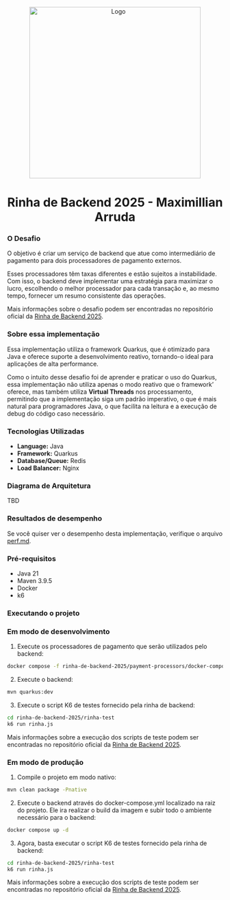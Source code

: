 <p align="center">
    <img src="https://quarkus.io/assets/images/brand/quarkus_logo_vertical_450px_default.png" alt="Logo" width="400"/>
</p>

<h1 align="center">Rinha de Backend 2025 - Maximillian Arruda</h1>

<div align="center">

[//]: # (  <img src="https://img.shields.io/badge/java-21-blue" alt="Java version" />)

<!-- Docker Builds -->

[//]: # (  <a href="https://github.com/josimar-silva/rinha-de-backend-2025/actions/workflows/docker.yaml">)
[//]: # (    <img src="https://github.com/josimar-silva/rinha-de-backend-2025/actions/workflows/docker.yaml/badge.svg" alt="docker builds" />)
[//]: # (  </a>)

  <!-- ci -->

[//]: # (  <a href="https://github.com/josimar-silva/rinha-de-backend-2025/actions/workflows/ci.yaml">)
[//]: # (    <img src="https://github.com/josimar-silva/rinha-de-backend-2025/actions/workflows/ci.yaml/badge.svg" alt="ci" />)
[//]: # (  </a>)

<!-- cd -->

[//]: # (  <a href="https://github.com/josimar-silva/rinha-de-backend-2025/actions/workflows/cd.yaml">)
[//]: # (    <img src="https://github.com/josimar-silva/rinha-de-backend-2025/actions/workflows/cd.yaml/badge.svg" alt="cd" />)
[//]: # (  </a>)

</div>


### O Desafio

O objetivo é criar um serviço de backend que atue como intermediário de pagamento para dois processadores de pagamento externos.

Esses processadores têm taxas diferentes e estão sujeitos a instabilidade. Com isso, o backend deve implementar uma estratégia para maximizar o lucro, escolhendo o melhor processador para cada transação e, ao mesmo tempo, fornecer um resumo consistente das operações.

Mais informações sobre o desafio podem ser encontradas no repositório oficial da [Rinha de Backend 2025](https://github.com/zanfranceschi/rinha-de-backend-2025).

### Sobre essa implementação

Essa implementação utiliza o framework Quarkus, que é otimizado para Java e oferece suporte a desenvolvimento reativo, tornando-o ideal para aplicações de alta performance. 

Como o intuito desse desafio foi de aprender e praticar o uso do Quarkus, essa implementação não utiliza apenas o modo reativo que o framework’ oferece, mas também utiliza **Virtual Threads** nos processamento, permitindo que a implementação siga um padrão imperativo, o que é mais natural para programadores Java, o que facilita na leitura e a execução de debug do código caso necessário.

### Tecnologias Utilizadas

- **Language:** Java
- **Framework:** Quarkus
- **Database/Queue:** Redis
- **Load Balancer:** Nginx

### Diagrama de Arquitetura

TBD


### Resultados de desempenho
Se você quiser ver o desempenho desta implementação, verifique o arquivo [perf.md](perf.md).


### Pré-requisitos

- Java 21
- Maven 3.9.5
- Docker
- k6

### Executando o projeto

### Em modo de desenvolvimento

1. Execute os processadores de pagamento que serão utilizados pelo backend:

```bash
docker compose -f rinha-de-backend-2025/payment-processors/docker-compose.yml up -d
```

2. Execute o backend:

```bash
mvn quarkus:dev
```

3. Execute o script K6 de testes fornecido pela rinha de backend:

```bash
cd rinha-de-backend-2025/rinha-test 
k6 run rinha.js
```

Mais informações sobre a execução dos scripts de teste podem ser encontradas no repositório oficial da [Rinha de Backend 2025](https://github.com/zanfranceschi/rinha-de-backend-2025).

### Em modo de produção

1. Compile o projeto em modo nativo:

```bash
mvn clean package -Pnative
```

2. Execute o backend através do docker-compose.yml localizado na raiz do projeto. Ele ira realizar o build da imagem e subir todo o ambiente necessário para o backend:

```bash
docker compose up -d
```

3. Agora, basta executar o script K6 de testes fornecido pela rinha de backend:

```bash
cd rinha-de-backend-2025/rinha-test 
k6 run rinha.js
```

Mais informações sobre a execução dos scripts de teste podem ser encontradas no repositório oficial da [Rinha de Backend 2025](https://github.com/zanfranceschi/rinha-de-backend-2025).
